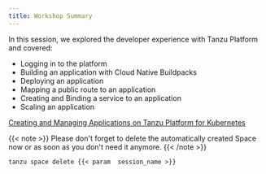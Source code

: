 ```yaml
---
title: Workshop Summary
---
```


In this session, we explored the developer experience with Tanzu Platform and covered:
- Logging in to the platform
- Building an application with Cloud Native Buildpacks
- Deploying an application
- Mapping a public route to an application
- Creating and Binding a service to an application
- Scaling an application

[Creating and Managing Applications on Tanzu Platform for Kubernetes](https://docs.vmware.com/en/VMware-Tanzu-Platform/services/create-manage-apps-tanzu-platform-k8s/index.html)

{{< note >}}
Please don't forget to delete the automatically created Space now or as soon as you don't need it anymore.
{{< /note >}}
```execute
tanzu space delete {{< param  session_name >}}
```
